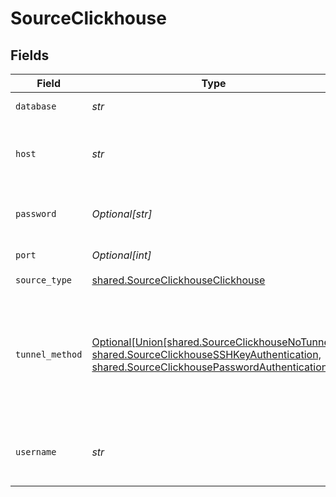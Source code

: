 # SourceClickhouse


## Fields

| Field                                                                                                                                                                                                  | Type                                                                                                                                                                                                   | Required                                                                                                                                                                                               | Description                                                                                                                                                                                            | Example                                                                                                                                                                                                |
| ------------------------------------------------------------------------------------------------------------------------------------------------------------------------------------------------------ | ------------------------------------------------------------------------------------------------------------------------------------------------------------------------------------------------------ | ------------------------------------------------------------------------------------------------------------------------------------------------------------------------------------------------------ | ------------------------------------------------------------------------------------------------------------------------------------------------------------------------------------------------------ | ------------------------------------------------------------------------------------------------------------------------------------------------------------------------------------------------------ |
| `database`                                                                                                                                                                                             | *str*                                                                                                                                                                                                  | :heavy_check_mark:                                                                                                                                                                                     | The name of the database.                                                                                                                                                                              | default                                                                                                                                                                                                |
| `host`                                                                                                                                                                                                 | *str*                                                                                                                                                                                                  | :heavy_check_mark:                                                                                                                                                                                     | The host endpoint of the Clickhouse cluster.                                                                                                                                                           |                                                                                                                                                                                                        |
| `password`                                                                                                                                                                                             | *Optional[str]*                                                                                                                                                                                        | :heavy_minus_sign:                                                                                                                                                                                     | The password associated with this username.                                                                                                                                                            |                                                                                                                                                                                                        |
| `port`                                                                                                                                                                                                 | *Optional[int]*                                                                                                                                                                                        | :heavy_minus_sign:                                                                                                                                                                                     | The port of the database.                                                                                                                                                                              | 8123                                                                                                                                                                                                   |
| `source_type`                                                                                                                                                                                          | [shared.SourceClickhouseClickhouse](../../models/shared/sourceclickhouseclickhouse.md)                                                                                                                 | :heavy_check_mark:                                                                                                                                                                                     | N/A                                                                                                                                                                                                    |                                                                                                                                                                                                        |
| `tunnel_method`                                                                                                                                                                                        | [Optional[Union[shared.SourceClickhouseNoTunnel, shared.SourceClickhouseSSHKeyAuthentication, shared.SourceClickhousePasswordAuthentication]]](../../models/shared/sourceclickhousesshtunnelmethod.md) | :heavy_minus_sign:                                                                                                                                                                                     | Whether to initiate an SSH tunnel before connecting to the database, and if so, which kind of authentication to use.                                                                                   |                                                                                                                                                                                                        |
| `username`                                                                                                                                                                                             | *str*                                                                                                                                                                                                  | :heavy_check_mark:                                                                                                                                                                                     | The username which is used to access the database.                                                                                                                                                     |                                                                                                                                                                                                        |